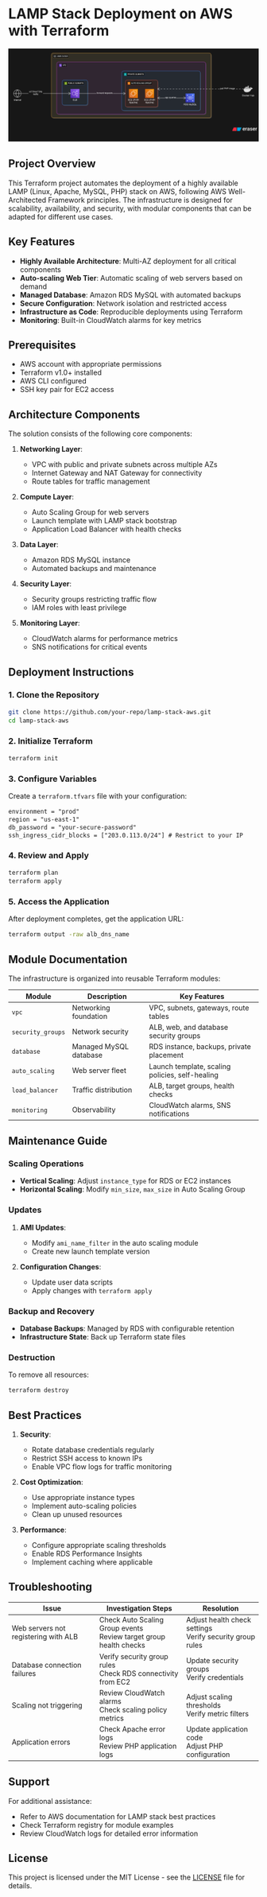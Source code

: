# LAMP Stack Deployment on AWS with Terraform

![Architecture](media/lampstack_design.png)

## Project Overview

This Terraform project automates the deployment of a highly available LAMP (Linux, Apache, MySQL, PHP) stack on AWS, following AWS Well-Architected Framework principles. The infrastructure is designed for scalability, availability, and security, with modular components that can be adapted for different use cases.

## Key Features

- **Highly Available Architecture**: Multi-AZ deployment for all critical components
- **Auto-scaling Web Tier**: Automatic scaling of web servers based on demand
- **Managed Database**: Amazon RDS MySQL with automated backups
- **Secure Configuration**: Network isolation and restricted access
- **Infrastructure as Code**: Reproducible deployments using Terraform
- **Monitoring**: Built-in CloudWatch alarms for key metrics

## Prerequisites

- AWS account with appropriate permissions
- Terraform v1.0+ installed
- AWS CLI configured
- SSH key pair for EC2 access

## Architecture Components

The solution consists of the following core components:

1. **Networking Layer**:
   - VPC with public and private subnets across multiple AZs
   - Internet Gateway and NAT Gateway for connectivity
   - Route tables for traffic management

2. **Compute Layer**:
   - Auto Scaling Group for web servers
   - Launch template with LAMP stack bootstrap
   - Application Load Balancer with health checks

3. **Data Layer**:
   - Amazon RDS MySQL instance
   - Automated backups and maintenance

4. **Security Layer**:
   - Security groups restricting traffic flow
   - IAM roles with least privilege

5. **Monitoring Layer**:
   - CloudWatch alarms for performance metrics
   - SNS notifications for critical events

## Deployment Instructions

### 1. Clone the Repository

```bash
git clone https://github.com/your-repo/lamp-stack-aws.git
cd lamp-stack-aws
```

### 2. Initialize Terraform

```bash
terraform init
```

### 3. Configure Variables

Create a `terraform.tfvars` file with your configuration:

```hcl
environment = "prod"
region = "us-east-1"
db_password = "your-secure-password"
ssh_ingress_cidr_blocks = ["203.0.113.0/24"] # Restrict to your IP
```

### 4. Review and Apply

```bash
terraform plan
terraform apply
```

### 5. Access the Application

After deployment completes, get the application URL:

```bash
terraform output -raw alb_dns_name
```

## Module Documentation

The infrastructure is organized into reusable Terraform modules:

| Module | Description | Key Features |
|--------|-------------|--------------|
| `vpc` | Networking foundation | VPC, subnets, gateways, route tables |
| `security_groups` | Network security | ALB, web, and database security groups |
| `database` | Managed MySQL database | RDS instance, backups, private placement |
| `auto_scaling` | Web server fleet | Launch template, scaling policies, self-healing |
| `load_balancer` | Traffic distribution | ALB, target groups, health checks |
| `monitoring` | Observability | CloudWatch alarms, SNS notifications |

## Maintenance Guide

### Scaling Operations

- **Vertical Scaling**: Adjust `instance_type` for RDS or EC2 instances
- **Horizontal Scaling**: Modify `min_size`, `max_size` in Auto Scaling Group

### Updates

1. **AMI Updates**:
   - Modify `ami_name_filter` in the auto scaling module
   - Create new launch template version

2. **Configuration Changes**:
   - Update user data scripts
   - Apply changes with `terraform apply`

### Backup and Recovery

- **Database Backups**: Managed by RDS with configurable retention
- **Infrastructure State**: Back up Terraform state files

### Destruction

To remove all resources:

```bash
terraform destroy
```

## Best Practices

1. **Security**:
   - Rotate database credentials regularly
   - Restrict SSH access to known IPs
   - Enable VPC flow logs for traffic monitoring

2. **Cost Optimization**:
   - Use appropriate instance types
   - Implement auto-scaling policies
   - Clean up unused resources

3. **Performance**:
   - Configure appropriate scaling thresholds
   - Enable RDS Performance Insights
   - Implement caching where applicable

## Troubleshooting

| Issue | Investigation Steps | Resolution |
|-------|----------------------|------------|
| Web servers not registering with ALB | Check Auto Scaling Group events<br>Review target group health checks | Adjust health check settings<br>Verify security group rules |
| Database connection failures | Verify security group rules<br>Check RDS connectivity from EC2 | Update security groups<br>Verify credentials |
| Scaling not triggering | Review CloudWatch alarms<br>Check scaling policy metrics | Adjust scaling thresholds<br>Verify metric filters |
| Application errors | Check Apache error logs<br>Review PHP application logs | Update application code<br>Adjust PHP configuration |

## Support

For additional assistance:
- Refer to AWS documentation for LAMP stack best practices
- Check Terraform registry for module examples
- Review CloudWatch logs for detailed error information

## License

This project is licensed under the MIT License - see the [LICENSE](LICENSE) file for details.